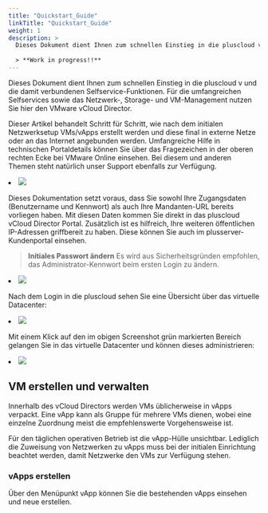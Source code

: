 ```yaml
---
title: "Quickstart_Guide"
linkTitle: "Quickstart_Guide"
weight: 1
description: >
  Dieses Dokument dient Ihnen zum schnellen Einstieg in die pluscloud v und die damit verbundenen Selfservice-Funktionen. Für die umfangreichen Selfservices sowie das Netzwerk-, Storage- und VM-Management nutzen Sie hier den VMware vCloud Director.
  
  > **Work in progress!!**
---
```


<link rel="stylesheet" type="text/css" href="/de/docs/quickstart_guide/style.css">

Dieses Dokument dient Ihnen zum schnellen Einstieg in die pluscloud v und die damit verbundenen Selfservice-Funktionen. Für die umfangreichen Selfservices sowie das Netzwerk-, Storage- und VM-Management nutzen Sie hier den VMware vCloud Director.

Dieser Artikel behandelt Schritt für Schritt, wie nach dem initialen Netzwerksetup VMs/vApps erstellt werden und diese final in externe Netze oder an das Internet angebunden werden. Umfangreiche Hilfe in technischen Portaldetails können Sie über das Fragezeichen in der oberen rechten Ecke bei VMware Online einsehen. Bei diesem und anderen Themen steht natürlich unser Support ebenfalls zur Verfügung.

<div class="img-effect">
  <li>
    <img src="/de/docs/quickstart_guide/images/hilfe.png">
  </li>
</div>

Dieses Dokumentation setzt voraus, dass Sie sowohl Ihre Zugangsdaten (Benutzername und Kennwort) als auch Ihre Mandanten-URL bereits vorliegen haben. Mit diesen Daten kommen Sie direkt in das pluscloud vCloud Director Portal. Zusätzlich ist es hilfreich, Ihre weiteren öffentlichen IP-Adressen griffbereit zu haben. Diese können Sie auch im plusserver-Kundenportal einsehen.

> **Initiales Passwort ändern** Es wird aus Sicherheitsgründen empfohlen, das Administrator-Kennwort beim ersten Login zu ändern.

<div class="img-effect">
  <li>
    <img src="/de/docs/quickstart_guide/images/kundenportal.png">
  </li>
</div>

Nach dem Login in die pluscloud sehen Sie eine Übersicht über das virtuelle Datacenter:

<div class="img-effect">
  <li>
    <img src="/de/docs/quickstart_guide/images/vdcs.png">
  </li>
</div>

Mit einem Klick auf den im obigen Screenshot grün markierten Bereich gelangen Sie in das virtuelle Datacenter und können dieses administrieren:

<div class="img-effect">
  <li>
    <img src="/de/docs/quickstart_guide/images/dcverwaltung.png">
  </li>
</div>



## VM erstellen und verwalten

Innerhalb des vCloud Directors werden VMs üblicherweise in vApps verpackt. Eine vApp kann als Gruppe für mehrere VMs dienen, wobei eine einzelne Zuordnung meist die empfehlenswerte Vorgehensweise ist.

Für den täglichen operativen Betrieb ist die vApp-Hülle unsichtbar. Lediglich die Zuweisung von Netzwerken zu vApps muss bei der initialen Einrichtung beachtet werden, damit Netzwerke den VMs zur Verfügung stehen.

### vApps erstellen

Über den Menüpunkt vApp können Sie die bestehenden vApps einsehen und neue erstellen.